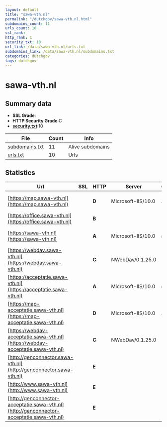 ```yaml
---
layout: default
title: "sawa-vth.nl"
permalink: "/dutchgov/sawa-vth.nl.html"
subdomains_count: 11
urls_count: 10
ssl_rank: 
http_rank: C
security_txt: 10
url_link: /data/sawa-vth.nl/urls.txt
subdomains_link: /data/sawa-vth.nl/subdomains.txt
categories: dutchgov
tags: dutchgov
---
```



# sawa-vth.nl
## Summary data


 - **SSL Grade**:
 - **HTTP Security Grade**:C
 - **[security.txt](https://www.digitaleoverheid.nl/nieuws/standaard-security-txt-nu-verplicht-voor-overheid/)**:10


| File       | Count | Info |
|------------|-------|------|
|[subdomains.txt](/DutchGovScope/data/sawa-vth.nl/subdomains.txt)|11|Alive subdomains|
|[urls.txt](/DutchGovScope/data/sawa-vth.nl/urls.txt)|10|Urls|


## Statistics


| Url | SSL | HTTP | Server | Cookie | HSTS | CORS | CTO | CSP | XFO | XXP | RP |FP| Tech |Title |
|--------|-------|-------|------|------|------|------|------|------|------|------|------|------|------|------|
|[https://map.sawa-vth.nl](https://map.sawa-vth.nl)| | **D**|Microsoft-IIS/10.0|:warning: |:white_check_mark: | | | | | | :white_check_mark: | |HSTS IIS:10.0 Microsoft ASP.NET Windows Server||
|[https://office.sawa-vth.nl](https://office.sawa-vth.nl)| | **B**|| |:white_check_mark: | | | | | | :white_check_mark: | |HSTS|Object moved|
|[https://sawa-vth.nl](https://sawa-vth.nl)| | **A**|Microsoft-IIS/10.0|:white_check_mark: |:white_check_mark: | | |:warning: | :white_check_mark: | :white_check_mark: | :white_check_mark: | |HSTS IIS:10.0 Microsoft ASP.NET Windows Server|PowerBrowser 202...|
|[https://webdav.sawa-vth.nl](https://webdav.sawa-vth.nl)| | **C**|NWebDav/0.1.25.0| |:white_check_mark: | | | | | | :white_check_mark: | |HSTS Microsoft ASP.NET:4.0.30319|500 - Internal s...|
|[https://acceptatie.sawa-vth.nl](https://acceptatie.sawa-vth.nl)| | **A**|Microsoft-IIS/10.0|:white_check_mark: |:white_check_mark: | | |:warning: | :white_check_mark: | :white_check_mark: | :white_check_mark: | |HSTS IIS:10.0 Microsoft ASP.NET Windows Server|PowerBrowser 202...|
|[https://map-acceptatie.sawa-vth.nl](https://map-acceptatie.sawa-vth.nl)| | **D**|Microsoft-IIS/10.0|:warning: |:white_check_mark: | | | | | | :white_check_mark: | |HSTS IIS:10.0 Microsoft ASP.NET Windows Server||
|[https://webdav-acceptatie.sawa-vth.nl](https://webdav-acceptatie.sawa-vth.nl)| | **C**|NWebDav/0.1.25.0| |:white_check_mark: | | | | | | :white_check_mark: | |HSTS Microsoft ASP.NET:4.0.30319|500 - Internal s...|
|[http://genconnector.sawa-vth.nl](http://genconnector.sawa-vth.nl)| | **E**|| | | | | | | | :white_check_mark: | |||
|[http://www.sawa-vth.nl](http://www.sawa-vth.nl)| | **E**|| | | | | | | | :white_check_mark: | |||
|[http://genconnector-acceptatie.sawa-vth.nl](http://genconnector-acceptatie.sawa-vth.nl)| | **E**|| | | | | | | | :white_check_mark: | |||


